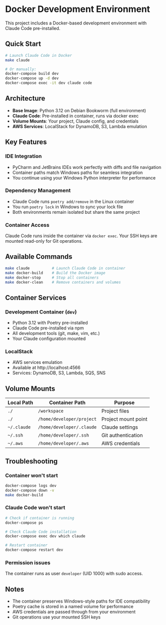 # Docker Development Environment

This project includes a Docker-based development environment with Claude Code pre-installed.

## Quick Start

```bash
# Launch Claude Code in Docker
make claude

# Or manually:
docker-compose build dev
docker-compose up -d dev
docker-compose exec -it dev claude code
```

## Architecture

- **Base Image**: Python 3.12 on Debian Bookworm (full environment)
- **Claude Code**: Pre-installed in container, runs via docker exec
- **Volume Mounts**: Your project, Claude config, and credentials
- **AWS Services**: LocalStack for DynamoDB, S3, Lambda emulation

## Key Features

### IDE Integration
- PyCharm and JetBrains IDEs work perfectly with diffs and file navigation
- Container paths match Windows paths for seamless integration
- You continue using your Windows Python interpreter for performance

### Dependency Management
- Claude Code runs `poetry add/remove` in the Linux container
- You run `poetry lock` in Windows to sync your lock file
- Both environments remain isolated but share the same project

### Container Access
Claude Code runs inside the container via `docker exec`. Your SSH keys are mounted read-only for Git operations.

## Available Commands

```bash
make claude          # Launch Claude Code in container
make docker-build    # Build the Docker image
make docker-stop     # Stop all containers
make docker-clean    # Remove containers and volumes
```

## Container Services

### Development Container (`dev`)
- Python 3.12 with Poetry pre-installed
- Claude Code pre-installed via npm
- All development tools (git, make, vim, etc.)
- Your Claude configuration mounted

### LocalStack
- AWS services emulation
- Available at http://localhost:4566
- Services: DynamoDB, S3, Lambda, SQS, SNS

## Volume Mounts

| Local Path | Container Path | Purpose |
|------------|----------------|---------|
| `./` | `/workspace` | Project files |
| `./` | `/home/developer/project` | Project mount point |
| `~/.claude` | `/home/developer/.claude` | Claude settings |
| `~/.ssh` | `/home/developer/.ssh` | Git authentication |
| `~/.aws` | `/home/developer/.aws` | AWS credentials |

## Troubleshooting

### Container won't start
```bash
docker-compose logs dev
docker-compose down -v
make docker-build
```

### Claude Code won't start
```bash
# Check if container is running
docker-compose ps

# Check Claude Code installation
docker-compose exec dev which claude

# Restart container
docker-compose restart dev
```

### Permission issues
The container runs as user `developer` (UID 1000) with sudo access.

## Notes

- The container preserves Windows-style paths for IDE compatibility
- Poetry cache is stored in a named volume for performance
- AWS credentials are passed through from your environment
- Git operations use your mounted SSH keys
